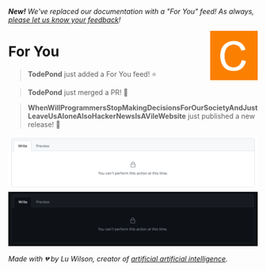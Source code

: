 _**New!** We've replaced our documentation with a "For You" feed! As always, [please let us know your feedback](https://github.com/TodePond/WhenWillProgrammersStopMakingDecisionsForOurSocietyAndJustLeaveUsAloneAlsoHackerNewsIsAVileWebsite/releases/tag/vyesterday)!_

[<img align="right" height="100" src="shapes.png">](https://github.com/TodePond/WhenWillProgrammersStopMakingDecisionsForOurSocietyAndJustLeaveUsAloneAlsoHackerNewsIsAVileWebsite/blob/main/examples/Examples.md "Click here for the examples page.")

# For You

> **TodePond** just added a For You feed! ⭐

> **TodePond** just merged a PR! 🚀

> **WhenWillProgrammersStopMakingDecisionsForOurSocietyAndJustLeaveUsAloneAlsoHackerNewsIsAVileWebsite** just published a new release! 🎉

<img width="951" alt="image" src="files/266134926-0aff5c3a-3678-4eb9-aace-aa9be8af6cfa.png#gh-light-mode-only">
<img width="951" alt="image" src="files/266138395-d8a5700b-f74c-46a7-bae3-c25d7b645b8c.png#gh-dark-mode-only">

*Made with 💔 by Lu Wilson, creator of [artificial artificial intelligence](https://www.youtube.com/watch?v=ZMklf0vUl18).*
